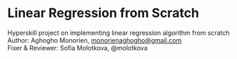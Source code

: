 # Linear Regression from Scratch  
Hyperskill project on implementing linear regression algorithm from scratch  
Author: Aghogho Monorien, monorienaghogho@gmail.com  
Fixer & Reviewer: Sofia Molotkova, @molotkova
